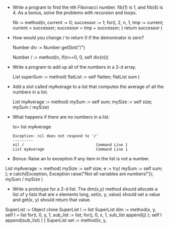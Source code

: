 * Write a program to find the nth Fibonacci number. fib(1) is 1, and fib(4) is 4. As a bonus, solve the problems with recursion and loops.

	fib := method(n,
		current := 0;
		successor := 1;
		for(i, 2, n, 1,
			tmp := current;
			current = successor;
			successor = tmp + successor;
		)
		return successor
	)

* How would you change / to return 0 if the demoninator is zero?

	Number div := Number getSlot("/")

	Number / := method(n, if(n==0, 0, self div(n)))

* Write a program to add up all of the numbers in a 2-d array.

	List superSum := method(
		flatList := self flatten;
		flatList sum
	)

* Add a slot called myAverage to a list that computes the average of all the numbers in a list. 

	List myAverage := method(
		mySum := self sum;
		mySize := self size;
		mySum / mySize)

* What happens if there are no numbers in a list.

	Io> list myAverage

	  Exception: nil does not respond to '/'
	  ---------
	  nil /                                Command Line 1
	  List myAverage                       Command Line 1

* Bonus: Raise an Io exception if any item in the list is not a number.

List myAverage := method(
	mySize := self size;
	e := try(
		mySum := self sum;
	);
	e catch(Exception, Exception raise("Not all variables are numbers!"));
	mySum / mySize
)

* Write a prototype for a 2-d list. The dim(x,y) method should allocate a list of y lists that are x elements long, set(x, y, value) should set a value and get(x, y) should return that value.

SuperList := Object clone
SuperList l := list
SuperList dim := method(x, y,
	self l = list
	for(i, 0, y, 1,
		sub_list := list;
		for(j, 0, x, 1,
			sub_list append(j)
		);
		self l append(sub_list)
	)
)
SuperList set := method(x, y,
	
